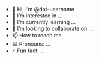 - 👋 Hi, I’m @dot-username
- 👀 I’m interested in ...
- 🌱 I’m currently learning ...
- 💞️ I’m looking to collaborate on ...
- 📫 How to reach me ...
- 😄 Pronouns: ...
- ⚡ Fun fact: ...

<!---
dot-username/dot-username is a ✨ special ✨ repository because its `README.md` (this file) appears on your GitHub profile.
You can click the Preview link to take a look at your changes.
--->
